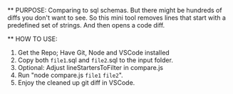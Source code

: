 ** PURPOSE:
Comparing to sql schemas. 
But there might be hundreds of diffs you don't want to see.
So this mini tool removes lines that start with a predefined set of strings.
And then opens a code diff.

** HOW TO USE:
1. Get the Repo; Have Git, Node and VSCode installed
2. Copy both `file1`.sql and `file2`.sql to the input folder.
3. Optional: Adjust lineStartersToFilter in compare.js
4. Run "node compare.js `file1` `file2`".
5. Enjoy the cleaned up git diff in VSCode.